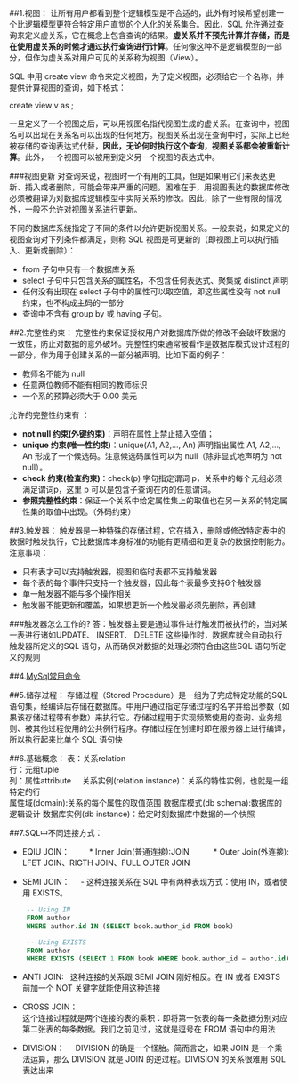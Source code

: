 ##1.视图：
让所有用户都看到整个逻辑模型是不合适的，此外有时候希望创建一个比逻辑模型更符合特定用户直觉的个人化的关系集合。因此，SQL 允许通过查询来定义虚关系，它在概念上包含查询的结果。**虚关系并不预先计算并存储，而是在使用虚关系的时候才通过执行查询进行计算**。任何像这种不是逻辑模型的一部分，但作为虚关系对用户可见的关系称为视图（View）。   

SQL 中用 create view 命令来定义视图，为了定义视图，必须给它一个名称，并提供计算视图的查询，如下格式：   

create view v as <query expression>;    

一旦定义了一个视图之后，可以用视图名指代视图生成的虚关系。在查询中，视图名可以出现在关系名可以出现的任何地方。视图关系出现在查询中时，实际上已经被存储的查询表达式代替，**因此，无论何时执行这个查询，视图关系都会被重新计算**。此外，一个视图可以被用到定义另一个视图的表达式中。

###视图更新
对查询来说，视图时一个有用的工具，但是如果用它们来表达更新、插入或者删除，可能会带来严重的问题。困难在于，用视图表达的数据库修改必须被翻译为对数据库逻辑模型中实际关系的修改。因此，除了一些有限的情况外，一般不允许对视图关系进行更新。   

不同的数据库系统指定了不同的条件以允许更新视图关系。一般来说，如果定义的视图查询对下列条件都满足，则称 SQL 视图是可更新的（即视图上可以执行插入、更新或删除）：   
 * from 子句中只有一个数据库关系  
 * select 子句中只包含关系的属性名，不包含任何表达式、聚集或 distinct 声明
 * 任何没有出现在 select 子句中的属性可以取空值，即这些属性没有 not null 约束，也不构成主码的一部分
 * 查询中不含有 group by 或 having 子句。

##2.完整性约束：
完整性约束保证授权用户对数据库所做的修改不会破坏数据的一致性，防止对数据的意外破坏。完整性约束通常被看作是数据库模式设计过程的一部分，作为用于创建关系的一部分被声明。比如下面的例子：
 * 教师名不能为 null
 * 任意两位教师不能有相同的教师标识
 * 一个系的预算必须大于 0.00 美元
 
允许的完整性约束有 ：

 * __not null 约束(外键约束)__：声明在属性上禁止插入空值；
 * __unique 约束(唯一性约束)__：unique(A1, A2,..., An) 声明指出属性 A1, A2,..., An 形成了一个候选码。注意候选码属性可以为 null（除非显式地声明为 not null）。
 * __check 约束(检查约束)__：check(p) 字句指定谓词 p，关系中的每个元组必须满足谓词p，这里 p 可以是包含子查询在内的任意谓词。
 * __参照完整性约束__：保证一个关系中给定属性集上的取值也在另一关系的特定属性集的取值中出现。（外码约束）

##3.触发器：
触发器是一种特殊的存储过程，它在插入，删除或修改特定表中的数据时触发执行，它比数据库本身标准的功能有更精细和更复杂的数据控制能力。注意事项：

 * 只有表才可以支持触发器，视图和临时表都不支持触发器
 * 每个表的每个事件只支持一个触发器，因此每个表最多支持6个触发器
 * 单一触发器不能与多个操作相关
 * 触发器不能更新和覆盖，如果想更新一个触发器必须先删除，再创建
 
###触发器怎么工作的?
答：触发器主要是通过事件进行触发而被执行的，当对某一表进行诸如UPDATE、 INSERT、 DELETE 这些操作时，数据库就会自动执行触发器所定义的SQL 语句，从而确保对数据的处理必须符合由这些SQL 语句所定义的规则

##4.[MySql常用命令](http://www.cnblogs.com/zhangzhu/archive/2013/07/04/3172486.html)

##5.储存过程：
存储过程（Stored Procedure）是一组为了完成特定功能的SQL语句集，经编译后存储在数据库。中用户通过指定存储过程的名字并给出参数（如果该存储过程带有参数）来执行它。存储过程用于实现频繁使用的查询、业务规则、被其他过程使用的公共例行程序。存储过程在创建时即在服务器上进行编译，所以执行起来比单个 SQL 语句快

##6.基础概念：
表：关系relation  
行：元组tuple   
列：属性attribute    
关系实例(relation instance)：关系的特性实例，也就是一组特定的行   
属性域(domain):关系的每个属性的取值范围
数据库模式(db schema):数据库的逻辑设计
数据库实例(db instance)：给定时刻数据库中数据的一个快照

##7.SQL中不同连接方式：    
* EQIU JOIN：       
   * Inner Join(普通连接):JOIN         
   * Outer Join(外连接): LFET JOIN、RIGTH JOIN、FULL OUTER JOIN         
* SEMI JOIN：   
   - 这种连接关系在 SQL 中有两种表现方式：使用 IN，或者使用 EXISTS。       
    ```sql
     -- Using IN
     FROM author
     WHERE author.id IN (SELECT book.author_id FROM book)

     -- Using EXISTS
     FROM author
     WHERE EXISTS (SELECT 1 FROM book WHERE book.author_id = author.id)
    ```
  
* ANTI JOIN:   
   这种连接的关系跟 SEMI JOIN 刚好相反。在 IN 或者 EXISTS 前加一个 NOT 关键字就能使用这种连接  
   
* CROSS JOIN：    
   这个连接过程就是两个连接的表的乘积：即将第一张表的每一条数据分别对应第二张表的每条数据。我们之前见过，这就是逗号在 FROM 语句中的用法     
   
* DIVISION：    
   DIVISION 的确是一个怪胎。简而言之，如果 JOIN 是一个乘法运算，那么 DIVISION 就是 JOIN 的逆过程。DIVISION 的关系很难用 SQL 表达出来    
  


